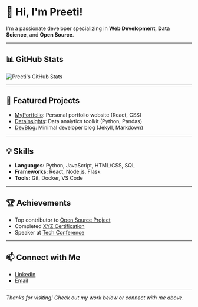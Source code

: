 # 👋 Hi, I'm Preeti!

I'm a passionate developer specializing in **Web Development**, **Data Science**, and **Open Source**.

---

## 📊 GitHub Stats

![Preeti's GitHub Stats](https://github-readme-stats.vercel.app/api?username=preeti1902&show_icons=true&theme=default)

---

## 🚀 Featured Projects

- [MyPortfolio](https://github.com/preeti1902/MyPortfolio): Personal portfolio website (React, CSS)
- [DataInsights](https://github.com/preeti1902/DataInsights): Data analytics toolkit (Python, Pandas)
- [DevBlog](https://github.com/preeti1902/DevBlog): Minimal developer blog (Jekyll, Markdown)

---

## 💡 Skills

- **Languages:** Python, JavaScript, HTML/CSS, SQL
- **Frameworks:** React, Node.js, Flask
- **Tools:** Git, Docker, VS Code

---

## 🏆 Achievements

- Top contributor to [Open Source Project](https://github.com/opensource/project)
- Completed [XYZ Certification](https://www.certification.com)
- Speaker at [Tech Conference](https://www.techconference.com)

---

## 📫 Connect with Me

- [LinkedIn](https://linkedin.com/in/yourprofile)
- [Email](mailto:your.email@example.com)

---

*Thanks for visiting! Check out my work below or connect with me above.*
